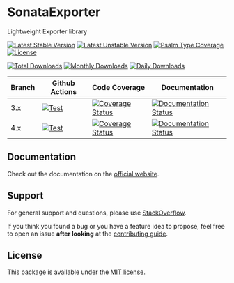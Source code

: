 <!--
DO NOT EDIT THIS FILE!

It's auto-generated by sonata-project/dev-kit package.
-->

# SonataExporter

Lightweight Exporter library

[![Latest Stable Version](https://poser.pugx.org/sonata-project/exporter/v/stable)](https://packagist.org/packages/sonata-project/exporter)
[![Latest Unstable Version](https://poser.pugx.org/sonata-project/exporter/v/unstable)](https://packagist.org/packages/sonata-project/exporter)
[![Psalm Type Coverage][shepherd_stable_badge]][shepherd_stable_link]
[![License](https://poser.pugx.org/sonata-project/exporter/license)](https://packagist.org/packages/sonata-project/exporter)

[![Total Downloads](https://poser.pugx.org/sonata-project/exporter/downloads)](https://packagist.org/packages/sonata-project/exporter)
[![Monthly Downloads](https://poser.pugx.org/sonata-project/exporter/d/monthly)](https://packagist.org/packages/sonata-project/exporter)
[![Daily Downloads](https://poser.pugx.org/sonata-project/exporter/d/daily)](https://packagist.org/packages/sonata-project/exporter)

Branch | Github Actions | Code Coverage | Documentation |
------ | -------------- | ------------- | ------------- |
3.x | [![Test][test_stable_badge]][test_stable_link] | [![Coverage Status][coverage_stable_badge]][coverage_stable_link] | [![Documentation Status][documentation_stable_badge]][documentation_stable_link] |
4.x | [![Test][test_unstable_badge]][test_unstable_link] | [![Coverage Status][coverage_unstable_badge]][coverage_unstable_link] | [![Documentation Status][documentation_unstable_badge]][documentation_unstable_link] |

## Documentation

Check out the documentation on the [official website](https://docs.sonata-project.org/projects/exporter).

## Support

For general support and questions, please use [StackOverflow](http://stackoverflow.com/questions/tagged/sonata).

If you think you found a bug or you have a feature idea to propose, feel free to open an issue
**after looking** at the [contributing guide](CONTRIBUTING.md).

## License

This package is available under the [MIT license](LICENSE).

[test_stable_badge]: https://github.com/sonata-project/exporter/workflows/Test/badge.svg?branch=3.x
[test_stable_link]: https://github.com/sonata-project/exporter/actions?query=workflow:test+branch:3.x
[test_unstable_badge]: https://github.com/sonata-project/exporter/workflows/Test/badge.svg?branch=4.x
[test_unstable_link]: https://github.com/sonata-project/exporter/actions?query=workflow:test+branch:4.x
[coverage_stable_badge]: https://codecov.io/gh/sonata-project/exporter/branch/3.x/graph/badge.svg
[coverage_stable_link]: https://codecov.io/gh/sonata-project/exporter/branch/3.x
[coverage_unstable_badge]: https://codecov.io/gh/sonata-project/exporter/branch/4.x/graph/badge.svg
[coverage_unstable_link]: https://codecov.io/gh/sonata-project/exporter/branch/4.x
[shepherd_stable_badge]: https://shepherd.dev/github/sonata-project/exporter/coverage.svg
[shepherd_stable_link]: https://shepherd.dev/github/sonata-project/exporter
[documentation_stable_badge]: https://readthedocs.org/projects/sonata-project-exporter/badge/?version=3.x
[documentation_stable_link]: https://docs.sonata-project.org/projects/exporter/en/3.x/?badge=3.x
[documentation_unstable_badge]: https://readthedocs.org/projects/sonata-project-exporter/badge/?version=4.x
[documentation_unstable_link]: https://docs.sonata-project.org/projects/exporter/en/4.x/?badge=4.x

